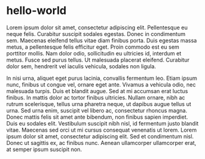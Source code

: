 # hello-world

Lorem ipsum dolor sit amet, consectetur adipiscing elit. Pellentesque eu neque felis. Curabitur suscipit sodales egestas. Donec in condimentum sem. Maecenas eleifend tellus vitae diam finibus porta. Duis egestas massa metus, a pellentesque felis efficitur eget. Proin commodo est eu sem porttitor mollis. Nam dolor odio, sollicitudin eu ultricies id, interdum et metus. Fusce sed purus tellus. Ut malesuada placerat eleifend. Curabitur dolor sem, hendrerit vel iaculis vehicula, sodales non ligula.

In nisi urna, aliquet eget purus lacinia, convallis fermentum leo. Etiam ipsum nunc, finibus ut congue vel, ornare eget ante. Vivamus a vehicula odio, nec malesuada turpis. Duis et blandit augue. Sed at mi accumsan erat luctus finibus. In mattis dolor ac tortor finibus ultricies. Nullam ornare, nibh ac rutrum scelerisque, tellus urna pharetra neque, ut dapibus augue tellus ut urna. Sed urna enim, suscipit vel libero ac, consectetur rhoncus magna. Donec mattis felis sit amet ante bibendum, non finibus sapien imperdiet. Duis eu sodales elit. Vestibulum suscipit nibh nisl, id fermentum justo blandit vitae. Maecenas sed orci ut mi cursus consequat venenatis ut lorem. Lorem ipsum dolor sit amet, consectetur adipiscing elit. Sed et condimentum nisl. Donec ut sagittis ex, ac finibus nunc. Aenean ullamcorper ullamcorper erat, at semper ipsum suscipit non.

